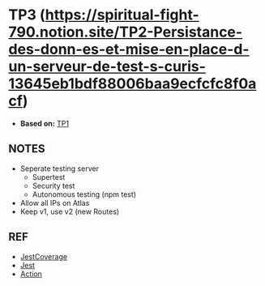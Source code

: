 # TP3 (https://spiritual-fight-790.notion.site/TP2-Persistance-des-donn-es-et-mise-en-place-d-un-serveur-de-test-s-curis-13645eb1bdf88006baa9ecfcfc8f0acf)
- **Based on:** [TP1](https://github.com/olvrMns/TP1CollecteEtInterpretation)

## NOTES
- Seperate testing server
    - Supertest
    - Security test
    - Autonomous testing (npm test)
- Allow all IPs on Atlas
- Keep v1, use v2 (new Routes)

## REF
- [JestCoverage](https://github.com/marketplace/actions/jest-coverage-report)
- [Jest](https://jestjs.io/docs/getting-started)
- [Action](https://docs.github.com/en/actions/writing-workflows/quickstart)